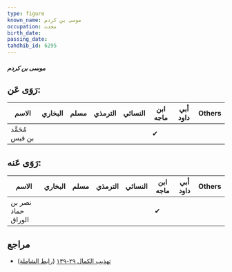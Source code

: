 ```yaml
---
type: figure
known_name: موسى بن كردم
occupation: محدث
birth_date:
passing_date:
tahdhib_id: 6295
---
```

##### موسى بن كردم

## رَوَى عَن:
| الاسم           | البخاري | مسلم | الترمذي | النسائي | ابن ماجه | أبي داود | Others |
| --------------- | ------- | ---- | ------- | ------- | -------- | -------- | ------ |
| مُحَمَّد بن قيس |         |      |         |         | ✔        |          |        |
## رَوَى عَنه:
| الاسم              | البخاري | مسلم | الترمذي | النسائي | ابن ماجه | أبي داود | Others |
| ------------------ | ------- | ---- | ------- | ------- | -------- | -------- | ------ |
| نصر بن حماد الوراق |         |      |         |         | ✔        |          |        |
## مراجع
- [تهذيب الكمال ٢٩-١٣٩](obsidian://open?vault=Tahdhib-al-Kamal&file=Figures/٦٢٩٥-موسى%20بن%20كردم) ([رابط الشاملة](https://shamela.ws/book/3722/15710))